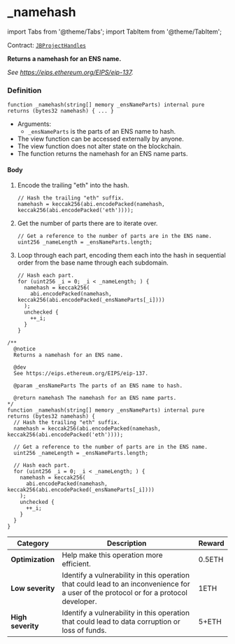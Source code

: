 # _namehash

import Tabs from '@theme/Tabs';
import TabItem from '@theme/TabItem';

Contract: [`JBProjectHandles`](/v4/deprecated/v3/api/contracts/or-utilities/jbprojecthandles/README.md)​‌

<Tabs>
<TabItem value="Step by step" label="Step by step">

**Returns a namehash for an ENS name.**

_See https://eips.ethereum.org/EIPS/eip-137._

### Definition

```
function _namehash(string[] memory _ensNameParts) internal pure returns (bytes32 namehash) { ... }
```

* Arguments:
  * `_ensNameParts` is the parts of an ENS name to hash.
* The view function can be accessed externally by anyone.
* The view function does not alter state on the blockchain.
* The function returns the namehash for an ENS name parts.

#### Body

1.  Encode the trailing "eth" into the hash.

    ```
    // Hash the trailing "eth" suffix.
    namehash = keccak256(abi.encodePacked(namehash, keccak256(abi.encodePacked('eth'))));
    ```

2.  Get the number of parts there are to iterate over.

    ```
    // Get a reference to the number of parts are in the ENS name.
    uint256 _nameLength = _ensNameParts.length;
    ```

3.  Loop through each part, encoding them each into the hash in sequential order from the base name through each subdomain.

    ```
    // Hash each part.
    for (uint256 _i = 0; _i < _nameLength; ) {
      namehash = keccak256(
        abi.encodePacked(namehash, keccak256(abi.encodePacked(_ensNameParts[_i])))
      );
      unchecked {
        ++_i;
      }
    }
    ```

</TabItem>

<TabItem value="Code" label="Code">

```
/**
  @notice
  Returns a namehash for an ENS name.

  @dev
  See https://eips.ethereum.org/EIPS/eip-137.

  @param _ensNameParts The parts of an ENS name to hash.

  @return namehash The namehash for an ENS name parts.
*/
function _namehash(string[] memory _ensNameParts) internal pure returns (bytes32 namehash) {
  // Hash the trailing "eth" suffix.
  namehash = keccak256(abi.encodePacked(namehash, keccak256(abi.encodePacked('eth'))));

  // Get a reference to the number of parts are in the ENS name.
  uint256 _nameLength = _ensNameParts.length;

  // Hash each part.
  for (uint256 _i = 0; _i < _nameLength; ) {
    namehash = keccak256(
      abi.encodePacked(namehash, keccak256(abi.encodePacked(_ensNameParts[_i])))
    );
    unchecked {
      ++_i;
    }
  }
}
```

</TabItem>

<TabItem value="Bug bounty" label="Bug bounty">

| Category          | Description                                                                                                                            | Reward |
| ----------------- | -------------------------------------------------------------------------------------------------------------------------------------- | ------ |
| **Optimization**  | Help make this operation more efficient.                                                                                               | 0.5ETH |
| **Low severity**  | Identify a vulnerability in this operation that could lead to an inconvenience for a user of the protocol or for a protocol developer. | 1ETH   |
| **High severity** | Identify a vulnerability in this operation that could lead to data corruption or loss of funds.                                        | 5+ETH  |

</TabItem>
</Tabs>
